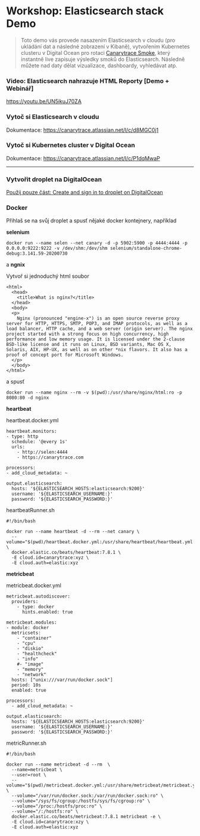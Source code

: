 # Workshop: Elasticsearch stack Demo
> Toto demo vás provede nasazením Elasticsearch v cloudu (pro ukládání dat a následné zobrazení v Kibaně), vytvořením Kubernetes clusteru v Digital Ocean pro rotaci [Canarytrace Smoke](https://quay.io/repository/canarytrace/smoke), který instantně live zapisuje výsledky smoků do Elasticsearch. Následně můžete nad daty dělat vizualizace, dashboardy, vyhledávat atp.

### Video: Elasticsearch nahrazuje HTML Reporty [Demo + Webinář]

https://youtu.be/UN5ikuJ70ZA

### Vytoč si Elasticsearch v cloudu

Dokumentace: https://canarytrace.atlassian.net/l/c/d8MGC0j1

### Vytoč si Kubernetes cluster v Digital Ocean

Dokumentace: https://canarytrace.atlassian.net/l/c/P1dqMwaP

---

### Vytvořit droplet na DigitalOcean

[Použij pouze část: Create and sign in to droplet on DigitalOcean](https://canarytrace.atlassian.net/l/c/6xsXtGNT)

### Docker
Přihlaš se na svůj droplet a spusť nějaké docker kontejnery, například 

**selenium**

```
docker run --name selen --net canary -d -p 5902:5900 -p 4444:4444 -p 0.0.0.0:9222:9222 -v /dev/shm:/dev/shm selenium/standalone-chrome-debug:3.141.59-20200730
```

a **ngnix**

Vytvoř si jednoduchý html soubor

```
<html>
  <head>
    <title>What is nginx?</title>
  </head>
  <body>
  <p>
    Nginx (pronounced "engine-x") is an open source reverse proxy server for HTTP, HTTPS, SMTP, POP3, and IMAP protocols, as well as a load balancer, HTTP cache, and a web server (origin server). The nginx project started with a strong focus on high concurrency, high performance and low memory usage. It is licensed under the 2-clause BSD-like license and it runs on Linux, BSD variants, Mac OS X, Solaris, AIX, HP-UX, as well as on other *nix flavors. It also has a proof of concept port for Microsoft Windows.
  </p>
  </body>
</html>
```

a spusť

```
docker run --name nginx --rm -v $(pwd):/usr/share/nginx/html:ro -p 8080:80 -d nginx
```


**heartbeat**

heartbeat.docker.yml

```
heartbeat.monitors:
- type: http
  schedule: '@every 1s'
  urls:
    - http://selen:4444
    - https://canarytrace.com

processors:
- add_cloud_metadata: ~

output.elasticsearch:
  hosts: '${ELASTICSEARCH_HOSTS:elasticsearch:9200}'
  username: '${ELASTICSEARCH_USERNAME:}'
  password: '${ELASTICSEARCH_PASSWORD:}'
```

heartbeatRunner.sh

```
#!/bin/bash

docker run --name heartbeat -d --rm --net canary \
  --volume="$(pwd)/heartbeat.docker.yml:/usr/share/heartbeat/heartbeat.yml:ro" \
  docker.elastic.co/beats/heartbeat:7.8.1 \
  -E cloud.id=canarytrace:xyz \
  -E cloud.auth=elastic:xyz
```

**metricbeat**

metricbeat.docker.yml
```
metricbeat.autodiscover:
  providers:
    - type: docker
      hints.enabled: true

metricbeat.modules:
- module: docker
  metricsets:
    - "container"
    - "cpu"
    - "diskio"
    - "healthcheck"
    - "info"
    #- "image"
    - "memory"
    - "network"
  hosts: ["unix:///var/run/docker.sock"]
  period: 10s
  enabled: true

processors:
  - add_cloud_metadata: ~

output.elasticsearch:
  hosts: '${ELASTICSEARCH_HOSTS:elasticsearch:9200}'
  username: '${ELASTICSEARCH_USERNAME:}'
  password: '${ELASTICSEARCH_PASSWORD:}'
```

metricRunner.sh

```
#!/bin/bash

docker run --name metricbeat -d --rm  \
  --name=metricbeat \
  --user=root \
  --volume="$(pwd)/metricbeat.docker.yml:/usr/share/metricbeat/metricbeat.yml:ro" \
  --volume="/var/run/docker.sock:/var/run/docker.sock:ro" \
  --volume="/sys/fs/cgroup:/hostfs/sys/fs/cgroup:ro" \
  --volume="/proc:/hostfs/proc:ro" \
  --volume="/:/hostfs:ro" \
  docker.elastic.co/beats/metricbeat:7.8.1 metricbeat -e \
  -E cloud.id=canarytrace:xzy \
  -E cloud.auth=elastic:xyz
```
